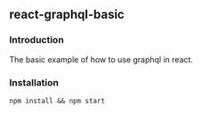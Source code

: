 ## react-graphql-basic

### Introduction

The basic example of how to use graphql in react.

### Installation

`npm install && npm start`
